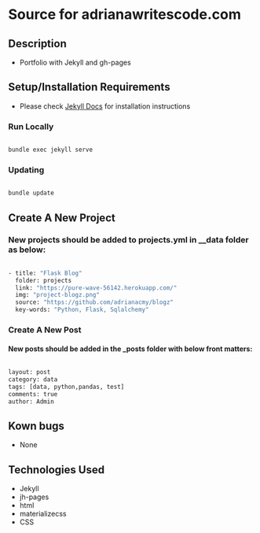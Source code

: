 # Source for adrianawritescode.com

## Description

- Portfolio with Jekyll and gh-pages

## Setup/Installation Requirements

- Please check [Jekyll Docs](https://jekyllrb.com/docs/installation/) for installation instructions 

### Run Locally

```sh

bundle exec jekyll serve

```

### Updating

```sh

bundle update

```

## Create A New Project

### New projects should be added to projects.yml in __data folder as below:

```sh

- title: "Flask Blog"
  folder: projects
  link: "https://pure-wave-56142.herokuapp.com/"
  img: "project-blogz.png"
  source: "https://github.com/adrianacmy/blogz"
  key-words: "Python, Flask, Sqlalchemy"

```

### Create A New Post

#### New posts should be added in the _posts folder with below front matters:

```sh

layout: post
category: data
tags: [data, python,pandas, test]
comments: true
author: Admin

```

## Kown bugs

- None

## Technologies Used

- Jekyll
- jh-pages
- html
- materializecss
- CSS